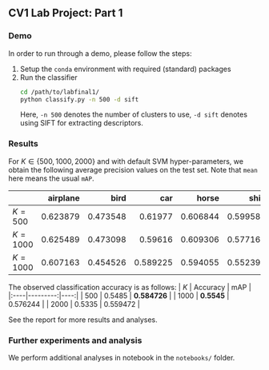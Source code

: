 ## CV1 Lab Project: Part 1

### Demo

In order to run through a demo, please follow the steps:

1. Setup the `conda` environment with required (standard) packages
2. Run the classifier
   ```bash
   cd /path/to/labfinal1/
   python classify.py -n 500 -d sift
   ```
   Here, `-n 500` denotes the number of clusters to use, `-d sift` denotes using SIFT for extracting descriptors.

### Results

For $K \in \{500, 1000, 2000\}$ and with default SVM hyper-parameters, we obtain the following average precision values on the test set. Note that `mean` here means the usual `mAP`.

|                   |   airplane |     bird |     car |    horse |     ship |     mean |
|:------------------|-----------:|---------:|--------:|---------:|---------:|---------:|
| $K = 500$ |   0.623879 | 0.473548 | 0.61977 | 0.606844 | 0.599587 | 0.584726 |
| $K = 1000$ |   0.625489 | 0.473098 | 0.59616 | 0.609306 | 0.577168 | 0.576244 |
| $K = 1000$ |   0.607163 | 0.454526 | 0.589225 | 0.594055 | 0.552394 | 0.559472 |

The observed classification accuracy is as follows:
| $K$ | Accuracy | mAP |
|:----|---------:|----:|
| $500$ | 0.5485 | **0.584726** |
| $1000$ | **0.5545** | 0.576244 |
| $2000$ | 0.5335 | 0.559472 |

See the report for more results and analyses.

### Further experiments and analysis

We perform additional analyses in notebook in the `notebooks/` folder.
